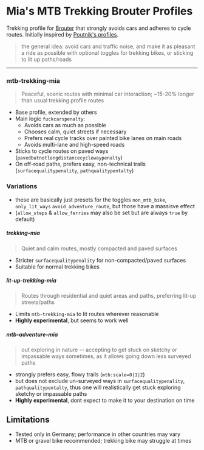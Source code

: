 # Mia's MTB Trekking Brouter Profiles

Trekking profile for [Brouter](https://github.com/abrensch/brouter) that strongly avoids cars and adheres to cycle routes. Initially inspired by [Poutnik's profiles](https://github.com/poutnikl/Brouter-profiles).

> the general idea: avoid cars and traffic noise, and make it as pleasant a ride as possible
> with optional toggles for trekking bikes, or sticking to lit up paths/roads

---

### mtb-trekking-mia

> Peaceful, scenic routes with minimal car interaction; ~15-20% longer than usual trekking profile routes

- Base profile, extended by others
- Main logic `fuckcarspenalty`:
    - Avoids cars as much as possible
    - Chooses calm, quiet streets if necessary
    - Prefers real cycle tracks over painted bike lanes on main roads
    - Avoids multi-lane and high-speed roads
- Sticks to cycle routes on paved ways (`pavedbutnotlongdistancecyclewaypenalty`)
- On off-road paths, prefers easy, non-technical trails (`surfacequalitypenality`, `pathqualitypentalty`)

### Variations
- these are basically just presets for the toggles `non_mtb_bike`, `only_lit_ways` `avoid_adventure_route`, but those have a massisve effect
- (`allow_steps` & `allow_ferries` may also be set but are always `true` by default)


##### trekking-mia

> Quiet and calm routes, mostly compacted and paved surfaces

- Stricter `surfacequalitypenality` for non-compacted/paved surfaces
- Suitable for normal trekking bikes


##### lit-up-trekking-mia

> Routes through residential and quiet areas and paths, preferring lit-up streets/paths

- Limits `mtb-trekking-mia` to lit routes wherever reasonable
- **Highly experimental**, but seems to work well


##### mtb-adventure-mia
> out exploring in nature -- accepting to get stuck on sketchy or impassable ways sometimes, as it allows going down less surveyed paths

- strongly prefers easy, flowy trails (`mtb:scale=0|1|2`)
- but does not exclude un-surveyed ways in `surfacequalitypenality`, `pathqualitypentalty`, thus one will realistically get stuck exploring sketchy or impassable paths
- **Highly experimental**, dont expect to make it to your destination on time

## Limitations

- Tested only in Germany; performance in other countries may vary
- MTB or gravel bike recommended; trekking bike may struggle at times
